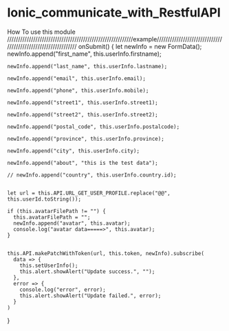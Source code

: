 # Ionic_communicate_with_RestfulAPI
How To use this module
//////////////////////////////////////////////////////////example//////////////////////////////////////////////////////////////
  onSubmit() {
    let newInfo = new FormData();
    newInfo.append("first_name", this.userInfo.firstname);
    
    newInfo.append("last_name", this.userInfo.lastname);
    
    newInfo.append("email", this.userInfo.email);
    
    newInfo.append("phone", this.userInfo.mobile);
    
    newInfo.append("street1", this.userInfo.street1);
    
    newInfo.append("street2", this.userInfo.street2);
    
    newInfo.append("postal_code", this.userInfo.postalcode);
    
    newInfo.append("province", this.userInfo.province);
    
    newInfo.append("city", this.userInfo.city);
    
    newInfo.append("about", "this is the test data");
    
    // newInfo.append("country", this.userInfo.country.id);
    

    let url = this.API.URL_GET_USER_PROFILE.replace("@@", this.userId.toString());

    if (this.avatarFilePath != "") {
      this.avatarFilePath = "";
      newInfo.append("avatar", this.avatar);
      console.log("avatar data=====>", this.avatar);
    }
      
    
    this.API.makePatchWithToken(url, this.token, newInfo).subscribe(
      data => {
        this.setUserInfo();
        this.alert.showAlert("Update success.", "");
      },
      error => {
        console.log("error", error);
        this.alert.showAlert("Update failed.", error);
      }
    )
  }

